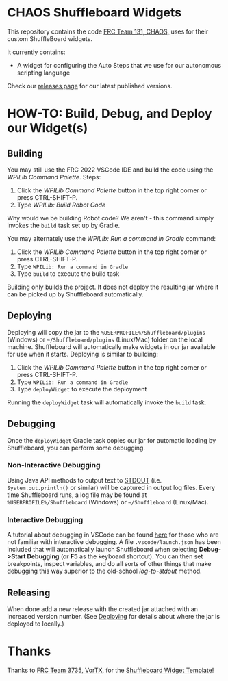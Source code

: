 # CHAOS Shuffleboard Widgets

This repository contains the code [FRC Team 131, CHAOS,](https://www.chaos131.com) uses for their custom ShuffleBoard widgets.

It currently contains:
* A widget for configuring the Auto Steps that we use for our autonomous scripting language

Check our [releases page](https://github.com/Manchester-Central/CHAOS-Shuffleboard-Widgets/releases) for our latest published versions.


# HOW-TO: Build, Debug, and Deploy our Widget(s)

## Building

You may still use the FRC 2022 VSCode IDE and build the code using the *WPILib Command Palette*.  Steps:

1. Click the *WPILib Command Palette* button in the top right corner or press CTRL-SHIFT-P.
2. Type *WPILib: Build Robot Code*

Why would we be building Robot code?  We aren't - this command simply invokes the `build` task set up by Gradle.


You may alternately use the *WPILib: Run a command in Gradle* command:

1. Click the *WPILib Command Palette* button in the top right corner or press CTRL-SHIFT-P.
2. Type `WPILib: Run a command in Gradle`
3. Type `build` to execute the build task

Building only builds the project.  It does not deploy the resulting jar where it can be picked up by Shuffleboard automatically.

## Deploying

Deploying will copy the jar to the `%USERPROFILE%/Shuffleboard/plugins` (Windows) or `~/Shuffleboard/plugins` (Linux/Mac) folder on the local machine.  Shuffleboard will automatically make widgets in our jar available for use when it starts. Deploying is similar to building:

1. Click the *WPILib Command Palette* button in the top right corner or press CTRL-SHIFT-P.
2. Type `WPILib: Run a command in Gradle`
3. Type `deployWidget` to execute the deployment

Running the `deployWidget` task will automatically invoke the `build` task.

## Debugging

Once the `deployWidget` Gradle task copies our jar for automatic loading by Shuffleboard, you can perform some debugging.

### Non-Interactive Debugging
Using Java API methods to output text to [STDOUT](https://en.wikipedia.org/wiki/Standard_streams "Learn about standard streams") (i.e. `System.out.println()` or similar) will be captured in output log files.  Every time Shuffleboard runs, 
a log file may be found at `%USERPROFILE%/Shuffleboard` (Windows) or `~/Shuffleboard` (Linux/Mac).  

### Interactive Debugging
A tutorial about debugging in VSCode can be found [here](https://code.visualstudio.com/docs/java/java-debugging "Java Debuggin in VSCode") for those who are not familiar with interactive debugging.  A file `.vscode/launch.json` has been included that will automatically launch Shuffleboard when selecting **Debug->Start Debugging** (or **F5** as the keyboard shortcut).  You can then set breakpoints, inspect variables, and do all sorts of other things that make debugging this way superior to the old-school *log-to-stdout* method.

## Releasing
When done add a new release with the created jar attached with an increased version number. (See [Deploying](#Deploying) for details about where the jar is deployed to locally.)

# Thanks
Thanks to [FRC Team 3735, VorTX,](https://github.com/vortx3735) for the [Shuffleboard Widget Template](https://github.com/nleach999/Vortx3735.Shuffleboard.2019.WidgetTutorial)!
